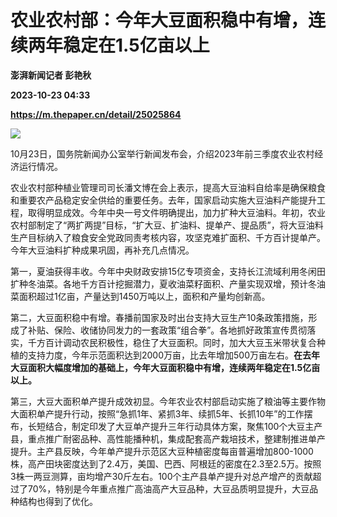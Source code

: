 # 农业农村部：今年大豆面积稳中有增，连续两年稳定在1.5亿亩以上
**澎湃新闻记者 彭艳秋**

**2023-10-23 04:33**

**https://m.thepaper.cn/detail/25025864**

![](https://imagecloud.thepaper.cn/thepaper/image/275/224/792.jpg)

10月23日，国务院新闻办公室举行新闻发布会，介绍2023年前三季度农业农村经济运行情况。

农业农村部种植业管理司司长潘文博在会上表示，提高大豆油料自给率是确保粮食和重要农产品稳定安全供给的重要任务。去年，国家启动实施大豆油料产能提升工程，取得明显成效。今年中央一号文件明确提出，加力扩种大豆油料。年初，农业农村部制定了“两扩两提”目标，“扩大豆、扩油料、提单产、提品质”，将大豆油料生产目标纳入了粮食安全党政同责考核内容，攻坚克难扩面积、千方百计提单产。今年大豆油料扩种成果巩固，再补充几点情况。

第一，夏油获得丰收。今年中央财政安排15亿专项资金，支持长江流域利用冬闲田扩种冬油菜。各地千方百计挖掘潜力，夏收油菜籽面积、产量实现双增，预计冬油菜面积超过1亿亩，产量达到1450万吨以上，面积和产量均创新高。

第二，大豆面积稳中有增。春播前国家及时出台支持大豆生产10条政策措施，形成了补贴、保险、收储协同发力的一套政策“组合拳”。各地抓好政策宣传贯彻落实，千方百计调动农民积极性，稳住了大豆面积。同时，加大大豆玉米带状复合种植的支持力度，今年示范面积达到2000万亩，比去年增加500万亩左右。**在去年大豆面积大幅度增加的基础上，今年大豆面积稳中有增，连续两年稳定在1.5亿亩以上。**

第三，大豆大面积单产提升成效初显。今年农业农村部启动实施了粮油等主要作物大面积单产提升行动，按照“急抓1年、紧抓3年、续抓5年、长抓10年”的工作摆布，长短结合，制定印发了大豆单产提升三年行动具体方案，聚焦100个大豆主产县，重点推广耐密品种、高性能播种机，集成配套高产栽培技术，整建制推进单产提升。主产县反映，今年单产提升示范区大豆种植密度每亩普遍增加800-1000株，高产田块密度达到了2.4万，美国、巴西、阿根廷的密度在2.3至2.5万。按照3株一两豆测算，亩均增产30斤左右。100个主产县单产提升对总产增产的贡献超过了70%，特别是今年重点推广高油高产大豆品种，大豆品质明显提升，大豆品种结构也得到了优化。